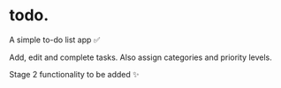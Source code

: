 # todo.

A simple to-do list app ✅

Add, edit and complete tasks.
Also assign categories and priority levels.

Stage 2 functionality to be added ✨
